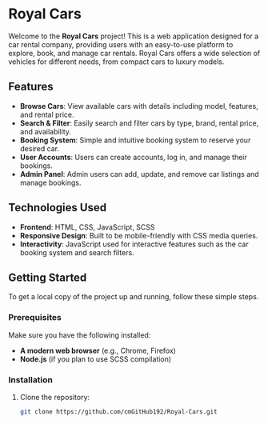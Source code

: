 # Royal Cars

Welcome to the **Royal Cars** project! This is a web application designed for a car rental company, providing users with an easy-to-use platform to explore, book, and manage car rentals. Royal Cars offers a wide selection of vehicles for different needs, from compact cars to luxury models.

## Features

- **Browse Cars**: View available cars with details including model, features, and rental price.
- **Search & Filter**: Easily search and filter cars by type, brand, rental price, and availability.
- **Booking System**: Simple and intuitive booking system to reserve your desired car.
- **User Accounts**: Users can create accounts, log in, and manage their bookings.
- **Admin Panel**: Admin users can add, update, and remove car listings and manage bookings.

## Technologies Used

- **Frontend**: HTML, CSS, JavaScript, SCSS
- **Responsive Design**: Built to be mobile-friendly with CSS media queries.
- **Interactivity**: JavaScript used for interactive features such as the car booking system and search filters.

## Getting Started

To get a local copy of the project up and running, follow these simple steps.

### Prerequisites

Make sure you have the following installed:

- **A modern web browser** (e.g., Chrome, Firefox)
- **Node.js** (if you plan to use SCSS compilation)

### Installation

1. Clone the repository:

   ```bash
   git clone https://github.com/cmGitHub192/Royal-Cars.git

